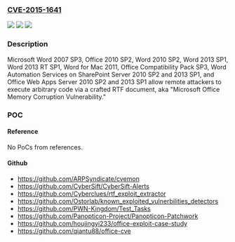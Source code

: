 ### [CVE-2015-1641](https://cve.mitre.org/cgi-bin/cvename.cgi?name=CVE-2015-1641)
![](https://img.shields.io/static/v1?label=Product&message=n%2Fa&color=blue)
![](https://img.shields.io/static/v1?label=Version&message=n%2Fa&color=blue)
![](https://img.shields.io/static/v1?label=Vulnerability&message=n%2Fa&color=brighgreen)

### Description

Microsoft Word 2007 SP3, Office 2010 SP2, Word 2010 SP2, Word 2013 SP1, Word 2013 RT SP1, Word for Mac 2011, Office Compatibility Pack SP3, Word Automation Services on SharePoint Server 2010 SP2 and 2013 SP1, and Office Web Apps Server 2010 SP2 and 2013 SP1 allow remote attackers to execute arbitrary code via a crafted RTF document, aka "Microsoft Office Memory Corruption Vulnerability."

### POC

#### Reference
No PoCs from references.

#### Github
- https://github.com/ARPSyndicate/cvemon
- https://github.com/CyberSift/CyberSift-Alerts
- https://github.com/Cyberclues/rtf_exploit_extractor
- https://github.com/Ostorlab/known_exploited_vulnerbilities_detectors
- https://github.com/PWN-Kingdom/Test_Tasks
- https://github.com/Panopticon-Project/Panopticon-Patchwork
- https://github.com/houjingyi233/office-exploit-case-study
- https://github.com/qiantu88/office-cve

